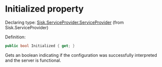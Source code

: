<!--

Copyrights 2023 Sisk Framework - CypherPotato
Published under MIT license

!!! DO NOT EDIT THIS FILE !!!
This file was generated by a tool in the Sisk package. To edit the information in this documentation,
edit the XML documentation present in the Sisk source code.

-->


# Initialized property

Declaring type: [Sisk.ServiceProvider.ServiceProvider](/spec/Sisk.ServiceProvider.ServiceProvider.md) (from Sisk.ServiceProvider)


Definition:

```cs
public bool Initialized { get; }
```

Gets an boolean indicating if the configuration was successfully interpreted and the server is functional.

